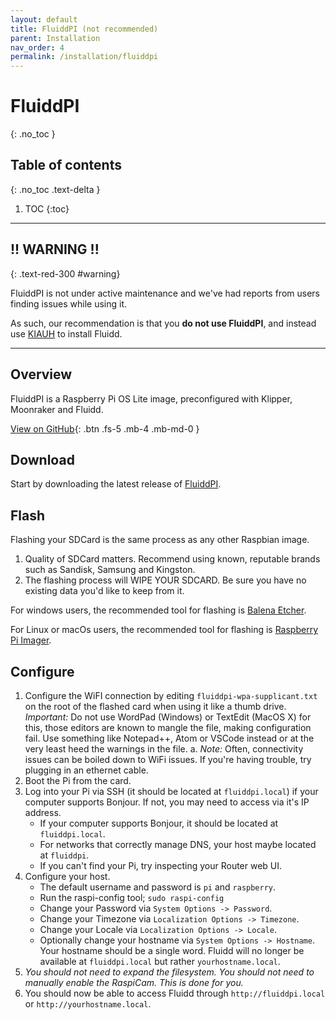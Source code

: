 ```yaml
---
layout: default
title: FluiddPI (not recommended)
parent: Installation
nav_order: 4
permalink: /installation/fluiddpi
---
```


# FluiddPI
{: .no_toc }

## Table of contents
{: .no_toc .text-delta }

1. TOC
{:toc}

---

## !! WARNING !!
{: .text-red-300 #warning}

FluiddPI is not under active maintenance and we've had reports from users
finding issues while using it.

As such, our recommendation is that you **do not use FluiddPI**, and instead
use [KIAUH](/installation/kiauh) to install Fluidd.

---

## Overview

FluiddPI is a Raspberry Pi OS Lite image, preconfigured with Klipper, Moonraker and
Fluidd.

[View on GitHub](https://github.com/fluidd-core/FluiddPi){: .btn .fs-5 .mb-4 .mb-md-0 }

## Download

Start by downloading the latest release of [FluiddPI](https://github.com/fluidd-core/FluiddPi/releases/latest).

## Flash

Flashing your SDCard is the same process as any other Raspbian image.

1. Quality of SDCard matters. Recommend using known, reputable brands such as
Sandisk, Samsung and Kingston.
2. The flashing process will WIPE YOUR SDCARD. Be sure you have no existing data
you'd like to keep from it.

For windows users, the recommended tool for flashing is [Balena Etcher](https://www.balena.io/etcher/).

For Linux or macOs users, the recommended tool for flashing is [Raspberry Pi Imager](https://www.raspberrypi.org/software/).

## Configure

1. Configure the WiFI connection by editing `fluiddpi-wpa-supplicant.txt` on the
root of the flashed card when using it like a thumb drive.
*Important:* Do not use WordPad (Windows) or TextEdit (MacOS X) for this, those
editors are known to mangle the file, making configuration fail.
Use something like Notepad++, Atom or VSCode instead or at the very least heed
the warnings in the file.
   a. *Note:* Often, connectivity issues can be boiled down to WiFi issues. If
      you're having trouble, try plugging in an ethernet cable.
2. Boot the Pi from the card.
3. Log into your Pi via SSH (it should be located at `fluiddpi.local`)
   if your computer supports Bonjour. If not, you may need to access via it's IP
   address.
   - If your computer supports Bonjour, it should be located at
     `fluiddpi.local`.
   - For networks that correctly manage DNS, your host maybe located at
     `fluiddpi`.
   - If you can't find your Pi, try inspecting your Router web UI.
4. Configure your host.
   - The default username and password is `pi` and `raspberry`.
   - Run the raspi-config tool;
     ```sudo raspi-config```
   - Change your Password via `System Options -> Password`.
   - Change your Timezone via `Localization Options -> Timezone`.
   - Change your Locale via `Localization Options -> Locale`.
   - Optionally change your hostname via `System Options -> Hostname`. Your
     hostname should be a single word. Fluidd will no longer be available at
     `fluiddpi.local` but rather `yourhostname.local`.
4. *You should not need to expand the filesystem.*
   *You should not need to manually enable the RaspiCam. This is done for you.*
5. You should now be able to access Fluidd through `http://fluiddpi.local` or
   `http://yourhostname.local`.
